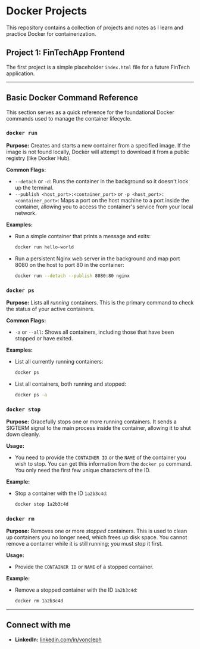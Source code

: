 # Docker Projects

This repository contains a collection of projects and notes as I learn and practice Docker for containerization.

## Project 1: FinTechApp Frontend

The first project is a simple placeholder `index.html` file for a future FinTech application.

---

## Basic Docker Command Reference

This section serves as a quick reference for the foundational Docker commands used to manage the container lifecycle.

### `docker run`

**Purpose:** Creates and starts a new container from a specified image. If the image is not found locally, Docker will attempt to download it from a public registry (like Docker Hub).

**Common Flags:**
* `--detach` or `-d`: Runs the container in the background so it doesn't lock up the terminal.
* `--publish <host_port>:<container_port>` or `-p <host_port>:<container_port>`: Maps a port on the host machine to a port inside the container, allowing you to access the container's service from your local network.

**Examples:**

* Run a simple container that prints a message and exits:
    ```bash
    docker run hello-world
    ```
* Run a persistent Nginx web server in the background and map port 8080 on the host to port 80 in the container:
    ```bash
    docker run --detach --publish 8080:80 nginx
    ```

### `docker ps`

**Purpose:** Lists all *running* containers. This is the primary command to check the status of your active containers.

**Common Flags:**
* `-a` or `--all`: Shows all containers, including those that have been stopped or have exited.

**Examples:**

* List all currently running containers:
    ```bash
    docker ps
    ```
* List all containers, both running and stopped:
    ```bash
    docker ps -a
    ```

### `docker stop`

**Purpose:** Gracefully stops one or more running containers. It sends a SIGTERM signal to the main process inside the container, allowing it to shut down cleanly.

**Usage:**

* You need to provide the `CONTAINER ID` or the `NAME` of the container you wish to stop. You can get this information from the `docker ps` command. You only need the first few unique characters of the ID.

**Example:**

* Stop a container with the ID `1a2b3c4d`:
    ```bash
    docker stop 1a2b3c4d
    ```

### `docker rm`

**Purpose:** Removes one or more *stopped* containers. This is used to clean up containers you no longer need, which frees up disk space. You cannot remove a container while it is still running; you must stop it first.

**Usage:**

* Provide the `CONTAINER ID` or `NAME` of a stopped container.

**Example:**

* Remove a stopped container with the ID `1a2b3c4d`:
    ```bash
    docker rm 1a2b3c4d
    ```
---

## Connect with me

* **LinkedIn:** [linkedin.com/in/voncleph](https://www.linkedin.com/in/voncleph)
